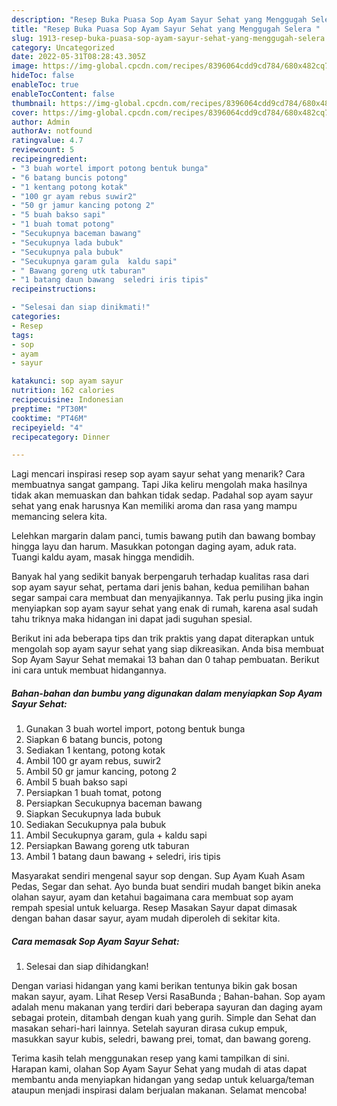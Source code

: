 ```yaml
---
description: "Resep Buka Puasa Sop Ayam Sayur Sehat yang Menggugah Selera "
title: "Resep Buka Puasa Sop Ayam Sayur Sehat yang Menggugah Selera "
slug: 1913-resep-buka-puasa-sop-ayam-sayur-sehat-yang-menggugah-selera
category: Uncategorized
date: 2022-05-31T08:28:43.305Z
image: https://img-global.cpcdn.com/recipes/8396064cdd9cd784/680x482cq70/sop-ayam-sayur-sehat-foto-resep-utama.jpg
hideToc: false
enableToc: true
enableTocContent: false
thumbnail: https://img-global.cpcdn.com/recipes/8396064cdd9cd784/680x482cq70/sop-ayam-sayur-sehat-foto-resep-utama.jpg
cover: https://img-global.cpcdn.com/recipes/8396064cdd9cd784/680x482cq70/sop-ayam-sayur-sehat-foto-resep-utama.jpg
author: Admin
authorAv: notfound
ratingvalue: 4.7
reviewcount: 5
recipeingredient:
- "3 buah wortel import potong bentuk bunga"
- "6 batang buncis potong"
- "1 kentang potong kotak"
- "100 gr ayam rebus suwir2"
- "50 gr jamur kancing potong 2"
- "5 buah bakso sapi"
- "1 buah tomat potong"
- "Secukupnya baceman bawang"
- "Secukupnya lada bubuk"
- "Secukupnya pala bubuk"
- "Secukupnya garam gula  kaldu sapi"
- " Bawang goreng utk taburan"
- "1 batang daun bawang  seledri iris tipis"
recipeinstructions:

- "Selesai dan siap dinikmati!"
categories:
- Resep
tags:
- sop
- ayam
- sayur

katakunci: sop ayam sayur 
nutrition: 162 calories
recipecuisine: Indonesian
preptime: "PT30M"
cooktime: "PT46M"
recipeyield: "4"
recipecategory: Dinner

---
```



Lagi mencari inspirasi resep sop ayam sayur sehat yang menarik? Cara membuatnya sangat gampang. Tapi Jika keliru mengolah maka hasilnya tidak akan memuaskan dan bahkan tidak sedap. Padahal sop ayam sayur sehat yang enak harusnya Kan memiliki aroma dan rasa yang mampu memancing selera kita.


Lelehkan margarin dalam panci, tumis bawang putih dan bawang bombay hingga layu dan harum. Masukkan potongan daging ayam, aduk rata. Tuangi kaldu ayam, masak hingga mendidih.

Banyak hal yang sedikit banyak berpengaruh terhadap kualitas rasa dari sop ayam sayur sehat, pertama dari jenis bahan, kedua pemilihan bahan segar sampai cara membuat dan menyajikannya. Tak perlu pusing jika ingin menyiapkan sop ayam sayur sehat yang enak di rumah, karena asal sudah tahu triknya maka hidangan ini dapat jadi suguhan spesial.


Berikut ini ada beberapa tips dan trik praktis yang dapat diterapkan untuk mengolah sop ayam sayur sehat yang siap dikreasikan. Anda bisa membuat Sop Ayam Sayur Sehat memakai 13 bahan dan 0 tahap pembuatan. Berikut ini cara untuk membuat hidangannya.

<!--inarticleads1-->

##### Bahan-bahan dan bumbu yang digunakan dalam menyiapkan Sop Ayam Sayur Sehat:

1. Gunakan 3 buah wortel import, potong bentuk bunga
1. Siapkan 6 batang buncis, potong
1. Sediakan 1 kentang, potong kotak
1. Ambil 100 gr ayam rebus, suwir2
1. Ambil 50 gr jamur kancing, potong 2
1. Ambil 5 buah bakso sapi
1. Persiapkan 1 buah tomat, potong
1. Persiapkan Secukupnya baceman bawang
1. Siapkan Secukupnya lada bubuk
1. Sediakan Secukupnya pala bubuk
1. Ambil Secukupnya garam, gula + kaldu sapi
1. Persiapkan  Bawang goreng utk taburan
1. Ambil 1 batang daun bawang + seledri, iris tipis


Masyarakat sendiri mengenal sayur sop dengan. Sup Ayam Kuah Asam Pedas, Segar dan sehat. Ayo bunda buat sendiri mudah banget bikin aneka olahan sayur, ayam dan ketahui bagaimana cara membuat sop ayam rempah spesial untuk keluarga. Resep Masakan Sayur dapat dimasak dengan bahan dasar sayur, ayam mudah diperoleh di sekitar kita. 

<!--inarticleads2-->

##### Cara memasak Sop Ayam Sayur Sehat:


1. Selesai dan siap dihidangkan!

Dengan variasi hidangan yang kami berikan tentunya bikin gak bosan makan sayur, ayam. Lihat Resep Versi RasaBunda ; Bahan-bahan. Sop ayam adalah menu makanan yang terdiri dari beberapa sayuran dan daging ayam sebagai protein, ditambah dengan kuah yang gurih. Simple dan Sehat dan masakan sehari-hari lainnya. Setelah sayuran dirasa cukup empuk, masukkan sayur kubis, seledri, bawang prei, tomat, dan bawang goreng. 

Terima kasih telah menggunakan resep yang kami tampilkan di sini. Harapan kami, olahan Sop Ayam Sayur Sehat yang mudah di atas dapat membantu anda menyiapkan hidangan yang sedap untuk keluarga/teman ataupun menjadi inspirasi dalam berjualan makanan. Selamat mencoba!
